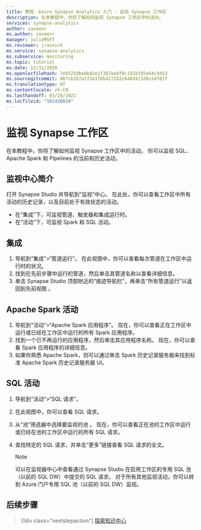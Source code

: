 ```yaml
---
title: 教程：Azure Synapse Analytics 入门 - 监视 Synapse 工作区
description: 在本教程中，你将了解如何监视 Synapse 工作区中的活动。
services: synapse-analytics
author: saveenr
ms.author: saveenr
manager: julieMSFT
ms.reviewer: jrasnick
ms.service: synapse-analytics
ms.subservice: monitoring
ms.topic: tutorial
ms.date: 12/31/2020
ms.openlocfilehash: 7e8525dbebb42e1f387ee8f0c192efd5e64c9453
ms.sourcegitcommit: 867cb1b7a1f3a1f0b427282c648d411d0ca4f81f
ms.translationtype: HT
ms.contentlocale: zh-CN
ms.lasthandoff: 03/20/2021
ms.locfileid: "102426034"
---
```

# <a name="monitor-your-synapse-workspace"></a>监视 Synapse 工作区

在本教程中，你将了解如何监视 Synapse 工作区中的活动。 你可以监视 SQL、Apache Spark 和 Pipelines 的当前和历史活动。 

## <a name="introduction-to-the-monitor-hub"></a>监视中心简介

打开 Synapse Studio 并导航到“监视”中心。 在此处，你可以查看工作区中所有活动的历史记录，以及目前处于有效状态的活动。 

* 在“集成”下，可监视管道、触发器和集成运行时。
* 在“活动”下，可监视 Spark 和 SQL 活动。 

## <a name="integration"></a>集成

1. 导航到“集成”>“管道运行”。 在此视图中，你可以查看每次管道在工作区中运行时的状况。 
1. 找到在先前步骤中运行的管道，然后单击其管道名称以查看详细信息。
1. 单击 Synapse Studio 顶部附近的“痕迹导航栏”，再单击“所有管道运行”以返回到先前视图 。

## <a name="apache-spark-activities"></a>Apache Spark 活动

1. 导航到“活动”>“Apache Spark 应用程序”。 现在，你可以查看正在工作区中运行或已经在工作区中运行的所有 Spark 应用程序。
1. 找到一个已不再运行的应用程序，然后单击其应用程序名称。 现在，你可以查看 Spark 应用程序的详细信息。
1. 如果你熟悉 Apache Spark，则可以通过单击 Spark 历史记录服务器来找到标准 Apache Spark 历史记录服务器 UI。

## <a name="sql-activities"></a>SQL 活动

1. 导航到“活动”>“SQL 请求”。
1. 在此视图中，你可以查看 SQL 请求。
1. 从“池”筛选器中选择要监视的池 。 现在，你可以查看正在池的工作区中运行或已经在池的工作区中运行的所有 SQL 请求。
1. 查找特定的 SQL 请求，并单击“更多”链接查看 SQL 请求的全文。

    > [!NOTE] 
    > 可以在监视器中心中查看通过 Synapse Studio 在启用工作区的专用 SQL 池（以前的 SQL DW）中提交的 SQL 请求。 对于所有其他监视活动，你可以转到 Azure 门户专用 SQL 池（以前的 SQL DW）监视。

## <a name="next-steps"></a>后续步骤

> [!div class="nextstepaction"]
> [探索知识中心](get-started-knowledge-center.md)
